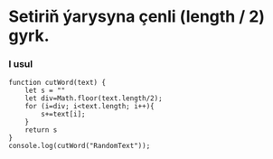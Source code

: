 # Setiriň ýarysyna çenli (length / 2) gyrk.
###             I usul
```
function cutWord(text) {
    let s = ""
    let div=Math.floor(text.length/2);
    for (i=div; i<text.length; i++){
        s+=text[i];
    }
    return s
}
console.log(cutWord("RandomText"));
``` 
